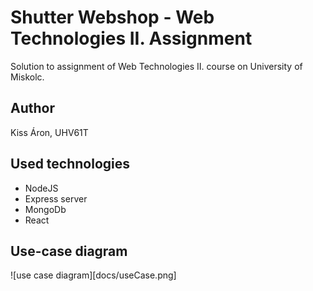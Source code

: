 # Shutter Webshop - Web Technologies II. Assignment

Solution to assignment of Web Technologies II. course on University of Miskolc.

## Author
Kiss Áron, UHV61T

## Used technologies
- NodeJS
- Express server
- MongoDb
- React 

## Use-case diagram
![use case diagram][docs/useCase.png]